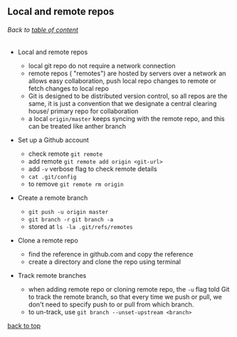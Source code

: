 ## Local and remote repos
###### Back to [table of content](https://github.com/ShumzZ/LearningNotes/blob/master/Git/GitEssentialTraining-LinkedIn.MD#table-of-contents)

- Local and remote repos
  - local git repo do not require a network connection
  - remote repos ( "remotes") are hosted by servers over a network an allows easy collaboration, push local repo changes to remote or fetch changes to local repo
  - Git is designed to be distributed version control, so all repos are the same, it is just a convention that we designate a central clearing house/ primary repo for collaboration
  - a local `origin/master` keeps syncing with the remote repo, and this can be treated like anther branch

- Set up a Github account
  - check remote `git remote`
  - add remote `git remote add origin <git-url>`
  - add `-v` verbose flag to check remote details
  - `cat .git/config`
  - to remove `git remote rm origin`

- Create a remote branch
  - `git push -u origin master`
  - `git branch -r` `git branch -a`
  - stored at `ls -la .git/refs/remotes`

- Clone a remote repo
  - find the reference in github.com and copy the reference
  - create a directory and clone the repo using terminal

- Track remote branches
  - when adding remote repo or cloning remote repo, the `-u` flag told Git to track the remote branch, so that every time we push or pull, we don't need to specify push to or pull from which branch.
  - to un-track, use `git branch --unset-upstream <branch>`


[back to top](#Local-and-remote-repos)
